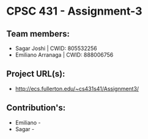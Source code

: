 # CPSC 431 - Assignment-3

## Team members:
- Sagar Joshi | CWID: 805532256
- Emiliano Arranaga | CWID: 888006756

## Project URL(s):
- http://ecs.fullerton.edu/~cs431s41/Assignment3/

## Contribution's:
- Emiliano -
- Sagar - 
